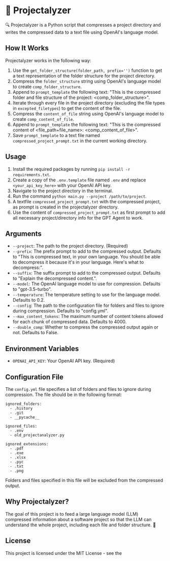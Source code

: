# 🚀 Projectalyzer

🔍 Projectalyzer is a Python script that compresses a project directory and writes the compressed data to a text file using OpenAI's language model.

## How It Works

Projectalyzer works in the following way:

1. Use the `get_folder_structure(folder_path, prefix='')` function to get a text representation of the folder structure for the project directory.
2. Compress the `folder_structure` string using OpenAI's language model to create `comp_folder_structure`.
3. Append to `prompt_template` the following text: "This is the compressed folder and file structure of the project: <comp_folder_structure>".
4. Iterate through every file in the project directory (excluding the file types in `excepted_filetypes`) to get the content of the file.
5. Compress the `content_of_file` string using OpenAI's language model to create `comp_content_of_file`.
6. Append to `prompt_template` the following text: "This is the compressed content of <file_path+file_name>: <comp_content_of_file>".
7. Save `prompt_template` to a text file named `compressed_project_prompt.txt` in the current working directory.

## Usage

1. Install the required packages by running `pip install -r requirements.txt`.
2. Create a copy of the `.env.template` file named `.env` and replace `<your_api_key_here>` with your OpenAI API key.
3. Navigate to the project directory in the terminal.
4. Run the command `python main.py --project /path/to/project`.
5. A textfile `compressed_project_prompt.txt` with the compressed project, as prompt is created in the projectalyzer directory.
6. Use the content of `compressed_project_prompt.txt` as first prompt to add all necessary project/directory info for the GPT Agent to work.

## Arguments

- `--project`: The path to the project directory. (Required)
- `--prefix`: The prefix prompt to add to the compressed output. Defaults to "This is compressed text, in your own language. You should be able to decompress it because it's in your language. Here's what to decompress:".
- `--suffix`: The suffix prompt to add to the compressed output. Defaults to "Explain the decompressed content.".
- `--model`: The OpenAI language model to use for compression. Defaults to "gpt-3.5-turbo".
- `--temperature`: The temperature setting to use for the language model. Defaults to 0.2.
- `--config`: The path to the configuration file for folders and files to ignore during compression. Defaults to "config.yml".
- `--max_content_tokens`: The maximum number of content tokens allowed for each chunk of compressed data. Defaults to 4000.
- `--double_comp`: Whether to compress the compressed output again or not. Defaults to False.

## Environment Variables

- `OPENAI_API_KEY`: Your OpenAI API key. (Required)

## Configuration File

The `config.yml` file specifies a list of folders and files to ignore during compression. The file should be in the following format:

````
ignored_folders:
  - .history
  - .git
  - __pycache__

ignored_files:
  - .env
  - old_projectanalyzer.py

ignored_extensions:
  - .pdf
  - .exe
  - .xlsx
  - .pyc
  - .txt
  - .png
````

Folders and files specified in this file will be excluded from the compressed output.

## Why Projectalyzer?

The goal of this project is to feed a large language model (LLM) compressed information about a software project so that the LLM can understand the whole project, including each file and folder structure. 🤖

## License

This project is licensed under the MIT License - see the
